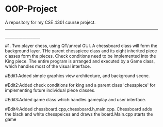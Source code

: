 # OOP-Project
A repository for my CSE 4301 course project.
__________________

<Possible ideas>
__________________

#1. Two player chess, using QT/unreal GUI.
A chessboard class will form the background layer. THe parent chesspiece class and its eight inherited piece classes form the pieces. Check conditions need to be implemented into the King piece. The entire program is arranged and executed by a Game class, which handles most of the visual interface.

#Edit1:Added simple graphics view architecture, and background scene.

#Edit2:Added check conditions for king and a parent class 'chesspiece' for implementing future individual piece classes.

#Edit3:Added game class which handles gameplay and user interface.

#Edit4:Added chessboard.cpp,chessboard.h,main.cpp. Chessboard adds the black and white chesspeices and draws the board.Main.cpp starts the game
